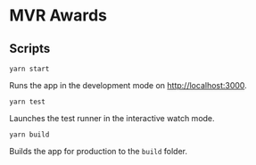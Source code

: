 # MVR Awards

## Scripts

`yarn start`

Runs the app in the development mode on [http://localhost:3000](http://localhost:3000).

`yarn test`

Launches the test runner in the interactive watch mode.

`yarn build`

Builds the app for production to the `build` folder.
